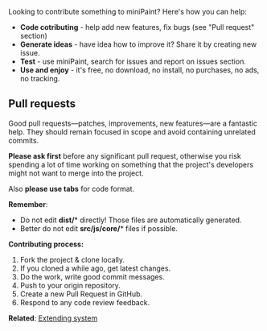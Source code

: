 Looking to contribute something to miniPaint? Here's how you can help:
* **Code cotributing** - help add new features, fix bugs (see "Pull request" section)
* **Generate ideas** - have idea how to improve it? Share it by creating new issue.
* **Test** - use miniPaint, search for issues and report on issues section.
* **Use and enjoy** - it's free, no download, no install, no purchases, no ads, no tracking.

## Pull requests

Good pull requests—patches, improvements, new features—are a fantastic help. They should remain focused in scope and avoid containing unrelated commits.

**Please ask first** before any significant pull request, otherwise you risk spending a lot of time working on something that the project's developers might not want to merge into the project.

Also **please use tabs** for code format.

**Remember**:
- Do not edit **dist/*** directly! Those files are automatically generated.
- Better do not edit **src/js/core/*** files if possible.

**Contributing process:**

1. Fork the project & clone locally.
2. If you cloned a while ago, get latest changes.
4. Do the work, write good commit messages.
5. Push to your origin repository.
6. Create a new Pull Request in GitHub.
7. Respond to any code review feedback.

**Related**: [Extending system](/viliusle/miniPaint/wiki/Extending)